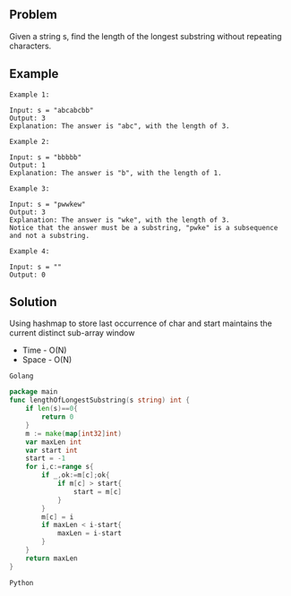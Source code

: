 Problem
-------
Given a string s, find the length of the longest substring without repeating characters.

Example
-------
```text
Example 1:

Input: s = "abcabcbb"
Output: 3
Explanation: The answer is "abc", with the length of 3.

Example 2:

Input: s = "bbbbb"
Output: 1
Explanation: The answer is "b", with the length of 1.

Example 3:

Input: s = "pwwkew"
Output: 3
Explanation: The answer is "wke", with the length of 3.
Notice that the answer must be a substring, "pwke" is a subsequence and not a substring.

Example 4:

Input: s = ""   
Output: 0
```


Solution
--------

Using hashmap to store last occurrence of char and start maintains the current distinct sub-array window
- Time - O(N)
- Space - O(N)

`Golang`
```go
package main
func lengthOfLongestSubstring(s string) int {
    if len(s)==0{
        return 0
    }
    m := make(map[int32]int)
    var maxLen int
    var start int
    start = -1
    for i,c:=range s{
        if _,ok:=m[c];ok{
            if m[c] > start{
                start = m[c]
            }
        }
        m[c] = i
        if maxLen < i-start{
            maxLen = i-start
        }
    }
    return maxLen
}
```
`Python`
```python

```